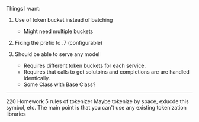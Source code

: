 

Things I want:

1. Use of token bucket instead of batching
    - Might need multiple buckets

2. Fixing the prefix to .7 (configurable)

3. Should be able to serve any model
    -  Requires different token buckets for each service.
    - Requires that calls to get solutoins and completions are are handled identically.
    - Some Class with Base Class?


--------------------------------

220 Homework
5 rules of tokenizer
Maybe tokenize by space, exlucde this symbol, etc.
The main point is that you can't use any existing tokenization libraries